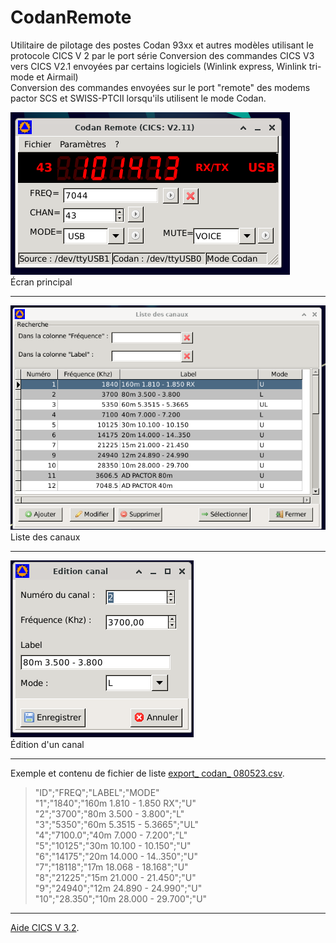 # CodanRemote

Utilitaire de pilotage des postes Codan 93xx et autres modèles utilisant le protocole CICS V 2 par le port série
Conversion des commandes CICS V3 vers CICS V2.1 envoyées par certains logiciels (Winlink express, Winlink tri-mode et Airmail)  
Conversion des commandes envoyées sur le port "remote" des modems pactor SCS et SWISS-PTCII lorsqu'ils utilisent le mode Codan.

![ecran_principal](docs/screenshot.png)  
Écran principal

---

![liste_canaux](docs/liste_canaux.png)  
Liste des canaux

---

![edit_canal](docs/edit_canal.png)   
Édition d'un canal

---


Exemple et contenu de fichier de liste
[export_ codan_ 080523.csv](docs/export_codan_080523.csv).

>"ID";"FREQ";"LABEL";"MODE"   
"1";"1840";"160m 1.810 - 1.850 RX";"U"  
"2";"3700";"80m 3.500 - 3.800";"L"   
"3";"5350";"60m 5.3515 - 5.3665";"UL"   
"4";"7100.0";"40m 7.000 - 7.200";"L"   
"5";"10125";"30m 10.100 - 10.150";"U"  
"6";"14175";"20m 14.000 - 14..350";"U"  
"7";"18118";"17m 18.068 - 18.168";"U"  
"8";"21225";"15m 21.000 - 21.450";"U"  
"9";"24940";"12m 24.890 - 24.990";"U"  
"10";"28.350";"10m 28.000 - 29.700";"U"


---

[Aide CICS V 3.2](docs/CICS_Help-1.pdf).
